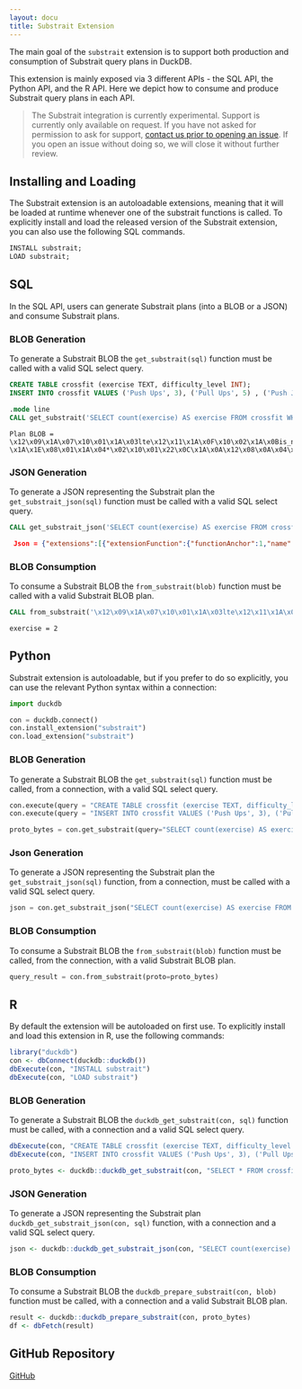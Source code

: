 ```yaml
---
layout: docu
title: Substrait Extension
---
```


The main goal of the `substrait` extension is to support both production and consumption of Substrait query plans in DuckDB.

This extension is mainly exposed via 3 different APIs - the SQL API, the Python API, and the R API.
Here we depict how to consume and produce Substrait query plans in each API.

> The Substrait integration is currently experimental. Support is currently only available on request.
> If you have not asked for permission to ask for support, [contact us prior to opening an issue](https://duckdblabs.com/contact/).
> If you open an issue without doing so, we will close it without further review.

## Installing and Loading

The Substrait extension is an autoloadable extensions, meaning that it will be loaded at runtime whenever one of the substrait functions is called. To explicitly install and load the released version of the Substrait extension, you can also use the following SQL commands.

```sql
INSTALL substrait;
LOAD substrait;
```

## SQL

In the SQL API, users can generate Substrait plans (into a BLOB or a JSON) and consume Substrait plans.

### BLOB Generation

To generate a Substrait BLOB the `get_substrait(sql)` function must be called with a valid SQL select query.
```sql
CREATE TABLE crossfit (exercise TEXT, difficulty_level INT);
INSERT INTO crossfit VALUES ('Push Ups', 3), ('Pull Ups', 5) , ('Push Jerk', 7), ('Bar Muscle Up', 10);
```
```sql
.mode line
CALL get_substrait('SELECT count(exercise) AS exercise FROM crossfit WHERE difficulty_level <= 5');
```
```text
Plan BLOB = \x12\x09\x1A\x07\x10\x01\x1A\x03lte\x12\x11\x1A\x0F\x10\x02\x1A\x0Bis_not_null\x12\x09\x1A\x07\x10\x03\x1A\x03and\x12\x0B\x1A\x09\x10\x04\x1A\x05count\x1A\xC8\x01\x12\xC5\x01\x0A\xB8\x01:\xB5\x01\x12\xA8\x01\x22\xA5\x01\x12\x94\x01\x0A\x91\x01\x12/\x0A\x08exercise\x0A\x10difficulty_level\x12\x11\x0A\x07\xB2\x01\x04\x08\x0D\x18\x01\x0A\x04*\x02\x10\x01\x18\x02\x1AJ\x1AH\x08\x03\x1A\x04\x0A\x02\x10\x01\x22\x22\x1A \x1A\x1E\x08\x01\x1A\x04*\x02\x10\x01\x22\x0C\x1A\x0A\x12\x08\x0A\x04\x12\x02\x08\x01\x22\x00\x22\x06\x1A\x04\x0A\x02(\x05\x22\x1A\x1A\x18\x1A\x16\x08\x02\x1A\x04*\x02\x10\x01\x22\x0C\x1A\x0A\x12\x08\x0A\x04\x12\x02\x08\x01\x22\x00\x22\x06\x0A\x02\x0A\x00\x10\x01:\x0A\x0A\x08crossfit\x1A\x00\x22\x0A\x0A\x08\x08\x04*\x04:\x02\x10\x01\x1A\x08\x12\x06\x0A\x02\x12\x00\x22\x00\x12\x08exercise2\x0A\x10\x18*\x06DuckDB
```

### JSON Generation

To generate a JSON representing the Substrait plan the `get_substrait_json(sql)` function must be called with a valid SQL select query.
```sql
CALL get_substrait_json('SELECT count(exercise) AS exercise FROM crossfit WHERE difficulty_level <= 5');
```
```json
 Json = {"extensions":[{"extensionFunction":{"functionAnchor":1,"name":"lte"}},{"extensionFunction":{"functionAnchor":2,"name":"is_not_null"}},{"extensionFunction":{"functionAnchor":3,"name":"and"}},{"extensionFunction":{"functionAnchor":4,"name":"count"}}],"relations":[{"root":{"input":{"project":{"input":{"aggregate":{"input":{"read":{"baseSchema":{"names":["exercise","difficulty_level"],"struct":{"types":[{"varchar":{"length":13,"nullability":"NULLABILITY_NULLABLE"}},{"i32":{"nullability":"NULLABILITY_NULLABLE"}}],"nullability":"NULLABILITY_REQUIRED"}},"filter":{"scalarFunction":{"functionReference":3,"outputType":{"bool":{"nullability":"NULLABILITY_NULLABLE"}},"arguments":[{"value":{"scalarFunction":{"functionReference":1,"outputType":{"i32":{"nullability":"NULLABILITY_NULLABLE"}},"arguments":[{"value":{"selection":{"directReference":{"structField":{"field":1}},"rootReference":{}}}},{"value":{"literal":{"i32":5}}}]}}},{"value":{"scalarFunction":{"functionReference":2,"outputType":{"i32":{"nullability":"NULLABILITY_NULLABLE"}},"arguments":[{"value":{"selection":{"directReference":{"structField":{"field":1}},"rootReference":{}}}}]}}}]}},"projection":{"select":{"structItems":[{}]},"maintainSingularStruct":true},"namedTable":{"names":["crossfit"]}}},"groupings":[{}],"measures":[{"measure":{"functionReference":4,"outputType":{"i64":{"nullability":"NULLABILITY_NULLABLE"}}}}]}},"expressions":[{"selection":{"directReference":{"structField":{}},"rootReference":{}}}]}},"names":["exercise"]}}],"version":{"minorNumber":24,"producer":"DuckDB"}}
```

### BLOB Consumption

To consume a Substrait BLOB the `from_substrait(blob)` function must be called with a valid Substrait BLOB plan.
```sql
CALL from_substrait('\x12\x09\x1A\x07\x10\x01\x1A\x03lte\x12\x11\x1A\x0F\x10\x02\x1A\x0Bis_not_null\x12\x09\x1A\x07\x10\x03\x1A\x03and\x12\x0B\x1A\x09\x10\x04\x1A\x05count\x1A\xC8\x01\x12\xC5\x01\x0A\xB8\x01:\xB5\x01\x12\xA8\x01\x22\xA5\x01\x12\x94\x01\x0A\x91\x01\x12/\x0A\x08exercise\x0A\x10difficulty_level\x12\x11\x0A\x07\xB2\x01\x04\x08\x0D\x18\x01\x0A\x04*\x02\x10\x01\x18\x02\x1AJ\x1AH\x08\x03\x1A\x04\x0A\x02\x10\x01\x22\x22\x1A \x1A\x1E\x08\x01\x1A\x04*\x02\x10\x01\x22\x0C\x1A\x0A\x12\x08\x0A\x04\x12\x02\x08\x01\x22\x00\x22\x06\x1A\x04\x0A\x02(\x05\x22\x1A\x1A\x18\x1A\x16\x08\x02\x1A\x04*\x02\x10\x01\x22\x0C\x1A\x0A\x12\x08\x0A\x04\x12\x02\x08\x01\x22\x00\x22\x06\x0A\x02\x0A\x00\x10\x01:\x0A\x0A\x08crossfit\x1A\x00\x22\x0A\x0A\x08\x08\x04*\x04:\x02\x10\x01\x1A\x08\x12\x06\x0A\x02\x12\x00\x22\x00\x12\x08exercise2\x0A\x10\x18*\x06DuckDB'::BLOB);
```
```text
exercise = 2
```

## Python

Substrait extension is autoloadable, but if you prefer to do so explicitly, you can use the relevant Python syntax within a connection:
```python
import duckdb

con = duckdb.connect()
con.install_extension("substrait")
con.load_extension("substrait")
```

### BLOB Generation

To generate a Substrait BLOB the `get_substrait(sql)` function must be called, from a connection, with a valid SQL select query.
```python
con.execute(query = "CREATE TABLE crossfit (exercise TEXT, difficulty_level INT)")
con.execute(query = "INSERT INTO crossfit VALUES ('Push Ups', 3), ('Pull Ups', 5) , ('Push Jerk', 7), ('Bar Muscle Up', 10)")

proto_bytes = con.get_substrait(query="SELECT count(exercise) AS exercise FROM crossfit WHERE difficulty_level <= 5").fetchone()[0]
```


### Json Generation

To generate a JSON representing the Substrait plan the `get_substrait_json(sql)` function, from a connection, must be called with a valid SQL select query.
```python
json = con.get_substrait_json("SELECT count(exercise) AS exercise FROM crossfit WHERE difficulty_level <= 5").fetchone()[0]
```

### BLOB Consumption

To consume a Substrait BLOB the `from_substrait(blob)` function must be called, from the connection, with a valid Substrait BLOB plan.
```python
query_result = con.from_substrait(proto=proto_bytes)
```

## R

By default the extension will be autoloaded on first use. To explicitly install and load this extension in R, use the following commands:

```r
library("duckdb")
con <- dbConnect(duckdb::duckdb())
dbExecute(con, "INSTALL substrait")
dbExecute(con, "LOAD substrait")
```

### BLOB Generation

To generate a Substrait BLOB the `duckdb_get_substrait(con, sql)` function must be called, with a connection and a valid SQL select query.
```r
dbExecute(con, "CREATE TABLE crossfit (exercise TEXT, difficulty_level INT)")
dbExecute(con, "INSERT INTO crossfit VALUES ('Push Ups', 3), ('Pull Ups', 5) , ('Push Jerk', 7), ('Bar Muscle Up', 10)")

proto_bytes <- duckdb::duckdb_get_substrait(con, "SELECT * FROM crossfit LIMIT 5")
```

### JSON Generation

To generate a JSON representing the Substrait plan `duckdb_get_substrait_json(con, sql)` function, with a connection and a valid SQL select query.
```r
json <- duckdb::duckdb_get_substrait_json(con, "SELECT count(exercise) AS exercise FROM crossfit WHERE difficulty_level <= 5")
```

### BLOB Consumption

To consume a Substrait BLOB the `duckdb_prepare_substrait(con, blob)` function must be called, with a connection and a valid Substrait BLOB plan.
```r
result <- duckdb::duckdb_prepare_substrait(con, proto_bytes)
df <- dbFetch(result)
```

## GitHub Repository

[<span class="github">GitHub</span>](https://github.com/duckdb/substrait)
